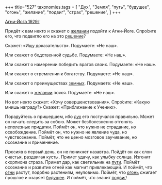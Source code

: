 +++
title="527"
taxonomies.tags = [
 "Дух",
 "Земля",
 "путь",
 "будущее",
 "огонь",
 "желание",
 "подвиг",
 "страх",
 "решение",
]
+++

[Агни-Йога 1929г](/agni/1929)

Придёт к вам некто и скажет о [желании](/tags/желание) подойти к Агни-Йоге. Спро́сите его, что подвигло его на это [решение](/tags/решение)?   

Скажет: «Ищу доказательств». Подумаете: «Не наш».   

Или скажет о бедственной судьбе. Подумаете: «Не наш».   

Или скажет о намерении победить врагов своих. Подумаете: «Не наш».   

Или скажет о стремлении к богатству. Подумаете: «Не наш».   

Или скажет о преимуществах [земных](/tags/Земля). Подумаете: «Не наш».   

Или скажет о [желании](/tags/желание) покоя. Подумаете: «Не наш».   

Но вот некто скажет: «Хочу совершенствования». Спро́сите: «Какую мнишь награду?» Скажет: «Приближение к Учению».   

Порадуйтесь о пришедшем, ибо [дух](/tags/Дух) его постучался правильно. Может он начать следить за собою. Может безболезненно отгонять неполезные придатки. Поймёт он, что нужно не страдание, но освобождение. Поймёт он, что нужно не явление чуда, но чувствознание. Поймёт, что не ценно мозговое заучивание, но осознание и применение.   

Просияв в первый день, он не поникнет назавтра. Пойдёт он как слон счастья, раздвигая кусты. Примет удачу, как улыбку солнца. Изгонит скорпиона страха. Примет дар, как светильник на [пути](/tags/путь). Поймёт осознание и развитие огней как магнит привлекающий. И поймёт, что [огни](/tags/[огонь](/tags/огонь)) растут, подобно растениям, неуловимо. Поймёт, что [огонь](/tags/огонь) сжигает прошлое и озаряет [будущее](/tags/будущее). И поймёт, что значит [подвиг](/tags/подвиг)!